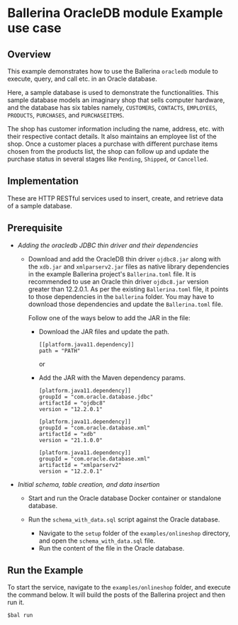 # Ballerina OracleDB module Example use case

## Overview 
This example demonstrates how to use the Ballerina `oracledb` module to execute, query, and call etc. in an Oracle database. 

Here, a sample database is used to demonstrate the functionalities. This sample database models an imaginary shop that sells
computer hardware, and the database has six tables namely, `CUSTOMERS`, `CONTACTS`, `EMPLOYEES`, `PRODUCTS`, `PURCHASES`, and `PURCHASEITEMS`.

The shop has customer information including the name, address, etc. with their respective contact details. It also maintains an employee list
of the shop. Once a customer places a purchase with different purchase items chosen from the products list, the shop can follow up and update 
the purchase status in several stages like `Pending`, `Shipped`, or `Cancelled`.

## Implementation

These are HTTP RESTful services used to insert, create, and retrieve data of a sample database.

## Prerequisite

* *Adding the oracledb JDBC thin driver and their dependencies*

    * Download and add the OracleDB thin driver `ojdbc8.jar` along with the `xdb.jar` and `xmlparserv2.jar` files as native 
      library dependencies in the example Ballerina project's `Ballerina.toml` file. It is recommended to use an Oracle 
      thin driver `ojdbc8.jar` version greater than 12.2.0.1. As per the existing `Ballerina.toml` file, it points to 
      those dependencies in the `ballerina` folder. You may have to download those dependencies and update the `Ballerina.toml`
      file.
      
      Follow one of the ways below to add the JAR in the file: 
      
      * Download the JAR files and update the path.
        ```
        [[platform.java11.dependency]]
        path = "PATH"
        ```
        or
        
      * Add the JAR with the Maven dependency params.
        ```
        [platform.java11.dependency]]
        groupId = "com.oracle.database.jdbc"
        artifactId = "ojdbc8"
        version = "12.2.0.1"
  
        [platform.java11.dependency]]
        groupId = "com.oracle.database.xml"
        artifactId = "xdb"
        version = "21.1.0.0"
  
        [platform.java11.dependency]]
        groupId = "com.oracle.database.xml"
        artifactId = "xmlparserv2"
        version = "12.2.0.1"
        ```

* *Initial schema, table creation, and data insertion*

    * Start and run the Oracle database Docker container or standalone database.
      
    * Run the `schema_with_data.sql` script against the Oracle database.
        * Navigate to the `setup` folder of the `examples/onlineshop` directory, and open the `schema_with_data.sql` file.
        * Run the content of the file in the Oracle database. 
    
## Run the Example
To start the service, navigate to the `examples/onlineshop` folder, and execute the command below.
It will build the posts of the Ballerina project and then run it.

```
$bal run
```
